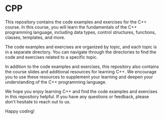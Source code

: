 # CPP

This repository contains the code examples and exercises for the C++ course. In this course, you will learn the fundamentals of the C++ programming language, including data types, control structures, functions, classes, templates, and more.

The code examples and exercises are organized by topic, and each topic is in a separate directory. You can navigate through the directories to find the code and exercises related to a specific topic.

In addition to the code examples and exercises, this repository also contains the course slides and additional resources for learning C++. We encourage you to use these resources to supplement your learning and deepen your understanding of the C++ programming language.

We hope you enjoy learning C++ and find the code examples and exercises in this repository helpful. If you have any questions or feedback, please don't hesitate to reach out to us.

Happy coding!
